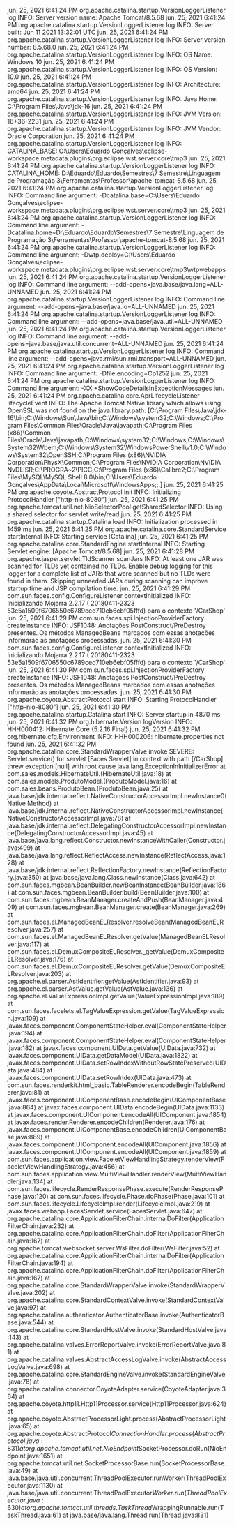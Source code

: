 jun. 25, 2021 6:41:24 PM org.apache.catalina.startup.VersionLoggerListener log
INFO: Server version name:   Apache Tomcat/8.5.68
jun. 25, 2021 6:41:24 PM org.apache.catalina.startup.VersionLoggerListener log
INFO: Server built:          Jun 11 2021 13:32:01 UTC
jun. 25, 2021 6:41:24 PM org.apache.catalina.startup.VersionLoggerListener log
INFO: Server version number: 8.5.68.0
jun. 25, 2021 6:41:24 PM org.apache.catalina.startup.VersionLoggerListener log
INFO: OS Name:               Windows 10
jun. 25, 2021 6:41:24 PM org.apache.catalina.startup.VersionLoggerListener log
INFO: OS Version:            10.0
jun. 25, 2021 6:41:24 PM org.apache.catalina.startup.VersionLoggerListener log
INFO: Architecture:          amd64
jun. 25, 2021 6:41:24 PM org.apache.catalina.startup.VersionLoggerListener log
INFO: Java Home:             C:\Program Files\Java\jdk-16
jun. 25, 2021 6:41:24 PM org.apache.catalina.startup.VersionLoggerListener log
INFO: JVM Version:           16+36-2231
jun. 25, 2021 6:41:24 PM org.apache.catalina.startup.VersionLoggerListener log
INFO: JVM Vendor:            Oracle Corporation
jun. 25, 2021 6:41:24 PM org.apache.catalina.startup.VersionLoggerListener log
INFO: CATALINA_BASE:         C:\Users\Eduardo Gonçalves\eclipse-workspace\.metadata\.plugins\org.eclipse.wst.server.core\tmp3
jun. 25, 2021 6:41:24 PM org.apache.catalina.startup.VersionLoggerListener log
INFO: CATALINA_HOME:         D:\Eduardo\Eduardo\Semestres\7 Semestre\Linguagem de Programação 3\Ferramentas\Professor\apache-tomcat-8.5.68
jun. 25, 2021 6:41:24 PM org.apache.catalina.startup.VersionLoggerListener log
INFO: Command line argument: -Dcatalina.base=C:\Users\Eduardo Gonçalves\eclipse-workspace\.metadata\.plugins\org.eclipse.wst.server.core\tmp3
jun. 25, 2021 6:41:24 PM org.apache.catalina.startup.VersionLoggerListener log
INFO: Command line argument: -Dcatalina.home=D:\Eduardo\Eduardo\Semestres\7 Semestre\Linguagem de Programação 3\Ferramentas\Professor\apache-tomcat-8.5.68
jun. 25, 2021 6:41:24 PM org.apache.catalina.startup.VersionLoggerListener log
INFO: Command line argument: -Dwtp.deploy=C:\Users\Eduardo Gonçalves\eclipse-workspace\.metadata\.plugins\org.eclipse.wst.server.core\tmp3\wtpwebapps
jun. 25, 2021 6:41:24 PM org.apache.catalina.startup.VersionLoggerListener log
INFO: Command line argument: --add-opens=java.base/java.lang=ALL-UNNAMED
jun. 25, 2021 6:41:24 PM org.apache.catalina.startup.VersionLoggerListener log
INFO: Command line argument: --add-opens=java.base/java.io=ALL-UNNAMED
jun. 25, 2021 6:41:24 PM org.apache.catalina.startup.VersionLoggerListener log
INFO: Command line argument: --add-opens=java.base/java.util=ALL-UNNAMED
jun. 25, 2021 6:41:24 PM org.apache.catalina.startup.VersionLoggerListener log
INFO: Command line argument: --add-opens=java.base/java.util.concurrent=ALL-UNNAMED
jun. 25, 2021 6:41:24 PM org.apache.catalina.startup.VersionLoggerListener log
INFO: Command line argument: --add-opens=java.rmi/sun.rmi.transport=ALL-UNNAMED
jun. 25, 2021 6:41:24 PM org.apache.catalina.startup.VersionLoggerListener log
INFO: Command line argument: -Dfile.encoding=Cp1252
jun. 25, 2021 6:41:24 PM org.apache.catalina.startup.VersionLoggerListener log
INFO: Command line argument: -XX:+ShowCodeDetailsInExceptionMessages
jun. 25, 2021 6:41:24 PM org.apache.catalina.core.AprLifecycleListener lifecycleEvent
INFO: The Apache Tomcat Native library which allows using OpenSSL was not found on the java.library.path: [C:\Program Files\Java\jdk-16\bin;C:\Windows\Sun\Java\bin;C:\Windows\system32;C:\Windows;C:\Program Files\Common Files\Oracle\Java\javapath;C:\Program Files (x86)\Common Files\Oracle\Java\javapath;C:\Windows\system32;C:\Windows;C:\Windows\System32\Wbem;C:\Windows\System32\WindowsPowerShell\v1.0\;C:\Windows\System32\OpenSSH\;C:\Program Files (x86)\NVIDIA Corporation\PhysX\Common;C:\Program Files\NVIDIA Corporation\NVIDIA NvDLISR;C:\PROGRA~2\PICC;C:\Program Files (x86)\Calibre2\;C:\Program Files\MySQL\MySQL Shell 8.0\bin\;C:\Users\Eduardo Gonçalves\AppData\Local\Microsoft\WindowsApps;;.]
jun. 25, 2021 6:41:25 PM org.apache.coyote.AbstractProtocol init
INFO: Initializing ProtocolHandler ["http-nio-8080"]
jun. 25, 2021 6:41:25 PM org.apache.tomcat.util.net.NioSelectorPool getSharedSelector
INFO: Using a shared selector for servlet write/read
jun. 25, 2021 6:41:25 PM org.apache.catalina.startup.Catalina load
INFO: Initialization processed in 1459 ms
jun. 25, 2021 6:41:25 PM org.apache.catalina.core.StandardService startInternal
INFO: Starting service [Catalina]
jun. 25, 2021 6:41:25 PM org.apache.catalina.core.StandardEngine startInternal
INFO: Starting Servlet engine: [Apache Tomcat/8.5.68]
jun. 25, 2021 6:41:28 PM org.apache.jasper.servlet.TldScanner scanJars
INFO: At least one JAR was scanned for TLDs yet contained no TLDs. Enable debug logging for this logger for a complete list of JARs that were scanned but no TLDs were found in them. Skipping unneeded JARs during scanning can improve startup time and JSP compilation time.
jun. 25, 2021 6:41:29 PM com.sun.faces.config.ConfigureListener contextInitialized
INFO: Inicializando Mojarra 2.2.17 ( 20180411-2323 53e5a1509f6706550c6789ced710eb6ebf05fffd) para o contexto '/CarShop'
jun. 25, 2021 6:41:29 PM com.sun.faces.spi.InjectionProviderFactory createInstance
INFO: JSF1048: Anotações PostConstruct/PreDestroy presentes.  Os métodos ManagedBeans marcados com essas anotações informarão as anotações processadas.
jun. 25, 2021 6:41:30 PM com.sun.faces.config.ConfigureListener contextInitialized
INFO: Inicializando Mojarra 2.2.17 ( 20180411-2323 53e5a1509f6706550c6789ced710eb6ebf05fffd) para o contexto '/CarShop'
jun. 25, 2021 6:41:30 PM com.sun.faces.spi.InjectionProviderFactory createInstance
INFO: JSF1048: Anotações PostConstruct/PreDestroy presentes.  Os métodos ManagedBeans marcados com essas anotações informarão as anotações processadas.
jun. 25, 2021 6:41:30 PM org.apache.coyote.AbstractProtocol start
INFO: Starting ProtocolHandler ["http-nio-8080"]
jun. 25, 2021 6:41:30 PM org.apache.catalina.startup.Catalina start
INFO: Server startup in 4870 ms
jun. 25, 2021 6:41:32 PM org.hibernate.Version logVersion
INFO: HHH000412: Hibernate Core {5.2.16.Final}
jun. 25, 2021 6:41:32 PM org.hibernate.cfg.Environment <clinit>
INFO: HHH000206: hibernate.properties not found
jun. 25, 2021 6:41:32 PM org.apache.catalina.core.StandardWrapperValve invoke
SEVERE: Servlet.service() for servlet [Faces Servlet] in context with path [/CarShop] threw exception [null] with root cause
java.lang.ExceptionInInitializerError
	at com.sales.models.HibernateUtil.<clinit>(HibernateUtil.java:18)
	at com.sales.models.ProdutoModel.<init>(ProdutoModel.java:16)
	at com.sales.beans.ProdutoBean.<init>(ProdutoBean.java:25)
	at java.base/jdk.internal.reflect.NativeConstructorAccessorImpl.newInstance0(Native Method)
	at java.base/jdk.internal.reflect.NativeConstructorAccessorImpl.newInstance(NativeConstructorAccessorImpl.java:78)
	at java.base/jdk.internal.reflect.DelegatingConstructorAccessorImpl.newInstance(DelegatingConstructorAccessorImpl.java:45)
	at java.base/java.lang.reflect.Constructor.newInstanceWithCaller(Constructor.java:499)
	at java.base/java.lang.reflect.ReflectAccess.newInstance(ReflectAccess.java:128)
	at java.base/jdk.internal.reflect.ReflectionFactory.newInstance(ReflectionFactory.java:350)
	at java.base/java.lang.Class.newInstance(Class.java:642)
	at com.sun.faces.mgbean.BeanBuilder.newBeanInstance(BeanBuilder.java:186)
	at com.sun.faces.mgbean.BeanBuilder.build(BeanBuilder.java:100)
	at com.sun.faces.mgbean.BeanManager.createAndPush(BeanManager.java:409)
	at com.sun.faces.mgbean.BeanManager.create(BeanManager.java:269)
	at com.sun.faces.el.ManagedBeanELResolver.resolveBean(ManagedBeanELResolver.java:257)
	at com.sun.faces.el.ManagedBeanELResolver.getValue(ManagedBeanELResolver.java:117)
	at com.sun.faces.el.DemuxCompositeELResolver._getValue(DemuxCompositeELResolver.java:176)
	at com.sun.faces.el.DemuxCompositeELResolver.getValue(DemuxCompositeELResolver.java:203)
	at org.apache.el.parser.AstIdentifier.getValue(AstIdentifier.java:93)
	at org.apache.el.parser.AstValue.getValue(AstValue.java:136)
	at org.apache.el.ValueExpressionImpl.getValue(ValueExpressionImpl.java:189)
	at com.sun.faces.facelets.el.TagValueExpression.getValue(TagValueExpression.java:109)
	at javax.faces.component.ComponentStateHelper.eval(ComponentStateHelper.java:194)
	at javax.faces.component.ComponentStateHelper.eval(ComponentStateHelper.java:182)
	at javax.faces.component.UIData.getValue(UIData.java:732)
	at javax.faces.component.UIData.getDataModel(UIData.java:1822)
	at javax.faces.component.UIData.setRowIndexWithoutRowStatePreserved(UIData.java:484)
	at javax.faces.component.UIData.setRowIndex(UIData.java:473)
	at com.sun.faces.renderkit.html_basic.TableRenderer.encodeBegin(TableRenderer.java:81)
	at javax.faces.component.UIComponentBase.encodeBegin(UIComponentBase.java:864)
	at javax.faces.component.UIData.encodeBegin(UIData.java:1133)
	at javax.faces.component.UIComponent.encodeAll(UIComponent.java:1854)
	at javax.faces.render.Renderer.encodeChildren(Renderer.java:176)
	at javax.faces.component.UIComponentBase.encodeChildren(UIComponentBase.java:889)
	at javax.faces.component.UIComponent.encodeAll(UIComponent.java:1856)
	at javax.faces.component.UIComponent.encodeAll(UIComponent.java:1859)
	at com.sun.faces.application.view.FaceletViewHandlingStrategy.renderView(FaceletViewHandlingStrategy.java:456)
	at com.sun.faces.application.view.MultiViewHandler.renderView(MultiViewHandler.java:134)
	at com.sun.faces.lifecycle.RenderResponsePhase.execute(RenderResponsePhase.java:120)
	at com.sun.faces.lifecycle.Phase.doPhase(Phase.java:101)
	at com.sun.faces.lifecycle.LifecycleImpl.render(LifecycleImpl.java:219)
	at javax.faces.webapp.FacesServlet.service(FacesServlet.java:647)
	at org.apache.catalina.core.ApplicationFilterChain.internalDoFilter(ApplicationFilterChain.java:232)
	at org.apache.catalina.core.ApplicationFilterChain.doFilter(ApplicationFilterChain.java:167)
	at org.apache.tomcat.websocket.server.WsFilter.doFilter(WsFilter.java:52)
	at org.apache.catalina.core.ApplicationFilterChain.internalDoFilter(ApplicationFilterChain.java:194)
	at org.apache.catalina.core.ApplicationFilterChain.doFilter(ApplicationFilterChain.java:167)
	at org.apache.catalina.core.StandardWrapperValve.invoke(StandardWrapperValve.java:202)
	at org.apache.catalina.core.StandardContextValve.invoke(StandardContextValve.java:97)
	at org.apache.catalina.authenticator.AuthenticatorBase.invoke(AuthenticatorBase.java:544)
	at org.apache.catalina.core.StandardHostValve.invoke(StandardHostValve.java:143)
	at org.apache.catalina.valves.ErrorReportValve.invoke(ErrorReportValve.java:81)
	at org.apache.catalina.valves.AbstractAccessLogValve.invoke(AbstractAccessLogValve.java:698)
	at org.apache.catalina.core.StandardEngineValve.invoke(StandardEngineValve.java:78)
	at org.apache.catalina.connector.CoyoteAdapter.service(CoyoteAdapter.java:364)
	at org.apache.coyote.http11.Http11Processor.service(Http11Processor.java:624)
	at org.apache.coyote.AbstractProcessorLight.process(AbstractProcessorLight.java:65)
	at org.apache.coyote.AbstractProtocol$ConnectionHandler.process(AbstractProtocol.java:831)
	at org.apache.tomcat.util.net.NioEndpoint$SocketProcessor.doRun(NioEndpoint.java:1651)
	at org.apache.tomcat.util.net.SocketProcessorBase.run(SocketProcessorBase.java:49)
	at java.base/java.util.concurrent.ThreadPoolExecutor.runWorker(ThreadPoolExecutor.java:1130)
	at java.base/java.util.concurrent.ThreadPoolExecutor$Worker.run(ThreadPoolExecutor.java:630)
	at org.apache.tomcat.util.threads.TaskThread$WrappingRunnable.run(TaskThread.java:61)
	at java.base/java.lang.Thread.run(Thread.java:831)
